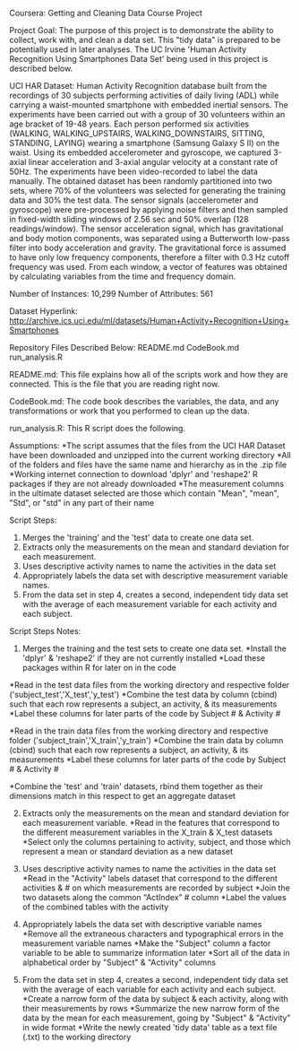 Coursera: Getting and Cleaning Data Course Project

Project Goal:
The purpose of this project is to demonstrate the ability to collect, work with, and clean a data set. 
This "tidy data" is prepared to be potentially used in later analyses. 
The UC Irvine 'Human Activity Recognition Using Smartphones Data Set' being used in this project is described below.

UCI HAR Dataset:
Human Activity Recognition database built from the recordings of 30 subjects performing activities of daily living (ADL) while carrying a waist-mounted smartphone with embedded inertial sensors.
The experiments have been carried out with a group of 30 volunteers within an age bracket of 19-48 years. Each person performed six activities (WALKING, WALKING_UPSTAIRS, WALKING_DOWNSTAIRS, SITTING, STANDING, LAYING) wearing a smartphone (Samsung Galaxy S II) on the waist. Using its embedded accelerometer and gyroscope, we captured 3-axial linear acceleration and 3-axial angular velocity at a constant rate of 50Hz. The experiments have been video-recorded to label the data manually. The obtained dataset has been randomly partitioned into two sets, where 70% of the volunteers was selected for generating the training data and 30% the test data.
The sensor signals (accelerometer and gyroscope) were pre-processed by applying noise filters and then sampled in fixed-width sliding windows of 2.56 sec and 50% overlap (128 readings/window). The sensor acceleration signal, which has gravitational and body motion components, was separated using a Butterworth low-pass filter into body acceleration and gravity. The gravitational force is assumed to have only low frequency components, therefore a filter with 0.3 Hz cutoff frequency was used. From each window, a vector of features was obtained by calculating variables from the time and frequency domain.

Number of Instances: 10,299
Number of Attributes: 561

Dataset Hyperlink:
http://archive.ics.uci.edu/ml/datasets/Human+Activity+Recognition+Using+Smartphones


Repository Files Described Below:
README.md
CodeBook.md
run_analysis.R

README.md:
This file explains how all of the scripts work and how they are connected.
This is the file that you are reading right now.

CodeBook.md:
The code book describes the variables, the data, and any transformations or work that you performed to clean up the data.

run_analysis.R:
This R script does the following. 

Assumptions:
*The script assumes that the files from the UCI HAR Dataset have been downloaded and unzipped into the current working directory
*All of the folders and files have the same name and hierarchy as in the .zip file
*Working internet connection to download 'dplyr' and 'reshape2' R packages if they are not already downloaded
*The measurement columns in the ultimate dataset selected are those which contain "Mean", "mean", "Std", or "std" in any part of their name

Script Steps:
1. Merges the 'training' and the 'test' data to create one data set.
2. Extracts only the measurements on the mean and standard deviation for each measurement. 
3. Uses descriptive activity names to name the activities in the data set
4. Appropriately labels the data set with descriptive measurement variable names. 
5. From the data set in step 4, creates a second, independent tidy data set with the average of each measurement variable for each activity and each subject.

Script Steps Notes:
1. Merges the training and the test sets to create one data set.
*Install the 'dplyr' & 'reshape2' if they are not currently installed
*Load these packages within R for later on in the code

*Read in the test data files from the working directory and respective folder ('subject_test','X_test','y_test')
*Combine the test data by column (cbind) such that each row represents a subject, an activity, & its measurements
*Label these columns for later parts of the code by Subject # & Activity #

*Read in the train data files from the working directory and respective folder ('subject_train','X_train','y_train')
*Combine the train data by column (cbind) such that each row represents a subject, an activity, & its measurements
*Label these columns for later parts of the code by Subject # & Activity #

*Combine the 'test' and 'train' datasets, rbind them together as their dimensions match in this respect to get an aggregate dataset

2. Extracts only the measurements on the mean and standard deviation for each measurement variable. 
*Read in the features that correspond to the different measurement variables in the X_train & X_test datasets
*Select only the columns pertaining to activity, subject, and those which represent a mean or standard deviation as a new dataset

3. Uses descriptive activity names to name the activities in the data set
*Read in the "Activity" labels dataset that correspond to the different activities & # on which measurements are recorded by subject
*Join the two datasets along the common “ActIndex” # column
*Label the values of the combined tables with the activity

4. Appropriately labels the data set with descriptive variable names
*Remove all the extraneous characters and typographical errors in the measurement variable names
*Make the "Subject" column a factor variable to be able to summarize information later
*Sort all of the data in alphabetical order by "Subject" & "Activity" columns

5. From the data set in step 4, creates a second, independent tidy data set with the average of each variable for each activity and each subject.
*Create a narrow form of the data by subject & each activity, along with their measurements by rows
*Summarize the new narrow form of the data by the mean for each measurement, going by "Subject" & "Activity" in wide format
*Write the newly created 'tidy data' table as a text file (.txt) to the working directory
